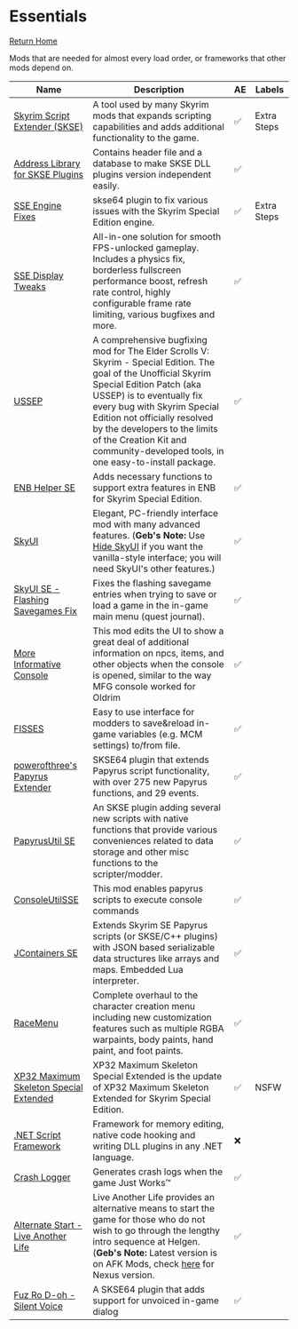 # Essentials
[Return Home](https://github.com/Geborgen/usefulmods)

Mods that are needed for almost every load order, or frameworks that other mods depend on.

| Name | Description | AE | Labels |
| ------------- | ------------- | ------------ | ------------ |
| [Skyrim Script Extender (SKSE)](https://skse.silverlock.org/) | A tool used by many Skyrim mods that expands scripting capabilities and adds additional functionality to the game. | :white_check_mark: | Extra Steps |
| [Address Library for SKSE Plugins](https://www.nexusmods.com/skyrimspecialedition/mods/32444) | Contains header file and a database to make SKSE DLL plugins version independent easily. | :white_check_mark: |
| [SSE Engine Fixes](https://www.nexusmods.com/skyrimspecialedition/mods/17230) | skse64 plugin to fix various issues with the Skyrim Special Edition engine. | :white_check_mark: | Extra Steps |
| [SSE Display Tweaks](https://www.nexusmods.com/skyrimspecialedition/mods/34705) | All-in-one solution for smooth FPS-unlocked gameplay. Includes a physics fix, borderless fullscreen performance boost, refresh rate control, highly configurable frame rate limiting, various bugfixes and more. | :white_check_mark: |
| [USSEP](https://www.nexusmods.com/skyrimspecialedition/mods/266) | A comprehensive bugfixing mod for The Elder Scrolls V: Skyrim - Special Edition. The goal of the Unofficial Skyrim Special Edition Patch (aka USSEP) is to eventually fix every bug with Skyrim Special Edition not officially resolved by the developers to the limits of the Creation Kit and community-developed tools, in one easy-to-install package. | :white_check_mark: |
| [ENB Helper SE](https://www.nexusmods.com/skyrimspecialedition/mods/23174) | Adds necessary functions to support extra features in ENB for Skyrim Special Edition. | :white_check_mark: |
| [SkyUI](https://www.nexusmods.com/skyrimspecialedition/mods/12604) | Elegant, PC-friendly interface mod with many advanced features. (**Geb's Note:** Use [Hide SkyUI](https://www.nexusmods.com/skyrimspecialedition/mods/12770) if you want the vanilla-style interface; you will need SkyUI's other features.) | :white_check_mark: |
| [SkyUI SE - Flashing Savegames Fix](https://www.nexusmods.com/skyrimspecialedition/mods/20406) | Fixes the flashing savegame entries when trying to save or load a game in the in-game main menu (quest journal). | :white_check_mark: |
| [More Informative Console](https://www.nexusmods.com/skyrimspecialedition/mods/19250) | This mod edits the UI to show a great deal of additional information on npcs, items, and other objects when the console is opened, similar to the way MFG console worked for Oldrim | :white_check_mark: |
| [FISSES](https://www.nexusmods.com/skyrimspecialedition/mods/13956) | Easy to use interface for modders to save&reload in-game variables (e.g. MCM settings) to/from file. | :white_check_mark: |
| [powerofthree's Papyrus Extender](https://www.nexusmods.com/skyrimspecialedition/mods/22854) | SKSE64 plugin that extends Papyrus script functionality, with over 275 new Papyrus functions, and 29 events. | :white_check_mark: |
| [PapyrusUtil SE](https://www.nexusmods.com/skyrimspecialedition/mods/13048) | An SKSE plugin adding several new scripts with native functions that provide various conveniences related to data storage and other misc functions to the scripter/modder. | :white_check_mark: |
| [ConsoleUtilSSE](https://www.nexusmods.com/skyrimspecialedition/mods/24858) | This mod enables papyrus scripts to execute console commands | :white_check_mark: |
| [JContainers SE](https://www.nexusmods.com/skyrimspecialedition/mods/16495) | Extends Skyrim SE Papyrus scripts (or SKSE/C++ plugins) with JSON based serializable data structures like arrays and maps. Embedded Lua interpreter. | :white_check_mark: |
| [RaceMenu](https://www.nexusmods.com/skyrimspecialedition/mods/19080) | Complete overhaul to the character creation menu including new customization features such as multiple RGBA warpaints, body paints, hand paint, and foot paints. | :white_check_mark: |
| [XP32 Maximum Skeleton Special Extended](https://www.nexusmods.com/skyrimspecialedition/mods/1988) | XP32 Maximum Skeleton Special Extended is the update of XP32 Maximum Skeleton Extended for Skyrim Special Edition. | :white_check_mark: | NSFW |
| [.NET Script Framework](https://www.nexusmods.com/skyrimspecialedition/mods/21294) | Framework for memory editing, native code hooking and writing DLL plugins in any .NET language. | :x: |
| [Crash Logger](https://www.nexusmods.com/skyrimspecialedition/mods/59596) | Generates crash logs when the game Just Works™ | :white_check_mark: |
| [Alternate Start - Live Another Life](https://www.afkmods.com/index.php?%2Ffiles%2Ffile%2F270-alternate-start-live-another-life%2F=) | Live Another Life provides an alternative means to start the game for those who do not wish to go through the lengthy intro sequence at Helgen. (**Geb's Note:** Latest version is on AFK Mods, check [here](https://www.nexusmods.com/skyrimspecialedition/mods/272) for Nexus version. | :white_check_mark: |
| [Fuz Ro D-oh - Silent Voice](https://www.nexusmods.com/skyrimspecialedition/mods/15109) | A SKSE64 plugin that adds support for unvoiced in-game dialog | :white_check_mark: |
